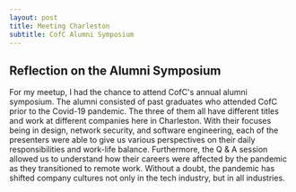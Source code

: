 ```yaml
--- 
layout: post
title: Meeting Charleston
subtitle: CofC Alumni Symposium 
---
```


## Reflection on the Alumni Symposium
For my meetup, I had the chance to attend CofC's annual alumni symposium. The alumni consisted of past graduates who attended CofC prior to the Covid-19 pandemic. The three of them all have different titles and work at different companies here in Charleston. With their focuses being in design, network security, and software engineering, each of the presenters were able to give us various perspectives on their daily responsibilities and work-life balance. Furthermore, the Q & A session allowed us to understand how their careers were affected by the pandemic as they transitioned to remote work. Without a doubt, the pandemic has shifted company cultures not only in the tech industry, but in all industries. 
